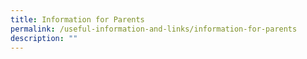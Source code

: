 ```yaml
---
title: Information for Parents
permalink: /useful-information-and-links/information-for-parents
description: ""
---
```

